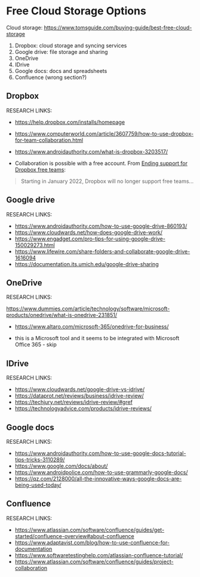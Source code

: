 # Free Cloud Storage Options

Cloud storage: https://www.tomsguide.com/buying-guide/best-free-cloud-storage

1. Dropbox: cloud storage and syncing services
1. Google drive: file storage and sharing
1. OneDrive
1. IDrive
1. Google docs: docs and spreadsheets
1. Confluence (wrong section?)

## Dropbox

RESEARCH LINKS:

- https://help.dropbox.com/installs/homepage
- https://www.computerworld.com/article/3607759/how-to-use-dropbox-for-team-collaboration.html
- https://www.androidauthority.com/what-is-dropbox-3203517/

- Collaboration is possible with a free account. From [Ending support for Dropbox free teams](https://help.dropbox.com/teams-admins/team-member/free-teams-overview):

> Starting in January 2022, Dropbox will no longer support free teams...

## Google drive

RESEARCH LINKS:

- https://www.androidauthority.com/how-to-use-google-drive-860193/
- https://www.cloudwards.net/how-does-google-drive-work/
- https://www.engadget.com/pro-tips-for-using-google-drive-150029273.html
- https://www.lifewire.com/share-folders-and-collaborate-google-drive-1616094
- https://documentation.its.umich.edu/google-drive-sharing

## OneDrive

RESEARCH LINKS:

https://www.dummies.com/article/technology/software/microsoft-products/onedrive/what-is-onedrive-231851/

- https://www.altaro.com/microsoft-365/onedrive-for-business/

- this is a Microsoft tool and it seems to be integrated with Microsoft Office 365 - skip

## IDrive

RESEARCH LINKS:

- https://www.cloudwards.net/google-drive-vs-idrive/
- https://dataprot.net/reviews/business/idrive-review/
- https://techjury.net/reviews/idrive-review/#gref
- https://technologyadvice.com/products/idrive-reviews/

## Google docs

RESEARCH LINKS:

- https://www.androidauthority.com/how-to-use-google-docs-tutorial-tips-tricks-3110289/
- https://www.google.com/docs/about/
- https://www.androidpolice.com/how-to-use-grammarly-google-docs/
- https://qz.com/2128000/all-the-innovative-ways-google-docs-are-being-used-today/

## Confluence

RESEARCH LINKS:

- https://www.atlassian.com/software/confluence/guides/get-started/confluence-overview#about-confluence
- https://www.adaptavist.com/blog/how-to-use-confluence-for-documentation
- https://www.softwaretestinghelp.com/atlassian-confluence-tutorial/
- https://www.atlassian.com/software/confluence/guides/project-collaboration
